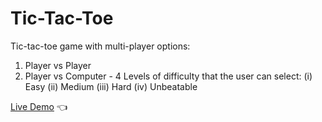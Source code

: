 # Tic-Tac-Toe

Tic-tac-toe game with multi-player options:
  1. Player vs Player
  2. Player vs Computer - 4 Levels of difficulty that the user can select:
    (i)   Easy
    (ii)  Medium
    (iii) Hard
    (iv)  Unbeatable
    
[Live Demo](dylanperera.github.io/Tic_Tac_Toe) :point_left:
